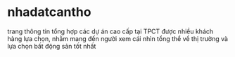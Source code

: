 # nhadatcantho
trang thông tin tổng hợp các dự án cao cấp tại TPCT được nhiều khách hàng lựa chọn, nhằm mang đến người xem cái nhìn tổng thể về thị trường và lựa chọn bất động sản tốt nhất
